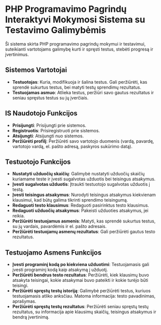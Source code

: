 # PHP Programavimo Pagrindų Interaktyvi Mokymosi Sistema su Testavimo Galimybėmis

Ši sistema skirta PHP programavimo pagrindų mokymui ir testavimui, suteikianti vartotojams galimybę kurti ir spręsti testus, stebėti progresą ir įvertinimus.

## Sistemos Vartotojai

- **Testuotojas**: Kuria, modifikuoja ir šalina testus. Gali peržiūrėti, kas sprendė sukurtus testus, bei matyti testų sprendimų rezultatus.
- **Testuojamas asmuo**: Atlieka testus, peržiūri savo gautus rezultatus ir seniau spręstus testus su jų įverčiais.

## IS Naudotojo Funkcijos

- **Prisijungti**: Prisijungti prie sistemos.
- **Registruotis**: Prisiregistruoti prie sistemos.
- **Atsijungti**: Atsijungti nuo sistemos.
- **Peržiūrėti profilį**: Peržiūrėti savo vartotojo duomenis (vardą, pavardę, vartotojo vardą, el. pašto adresą, paskyros sukūrimo datą).

## Testuotojo Funkcijos

- **Nustatyti užduočių skaičių**: Galimybė nustatyti užduočių skaičių kuriamame teste ir įvesti sugalvotas užduotis bei teisingus atsakymus.
- **Įvesti sugalvotas užduotis**: Įtraukti testuotojo sugalvotas užduotis į testą.
- **Įvesti teisingus atsakymus**: Nurodyti teisingus atsakymus kiekvienam klausimui, kad būtų galima tikrinti sprendimo teisingumą.
- **Redaguoti testo klausimus**: Redaguoti pasirinktus testo klausimus.
- **Redaguoti užduočių atsakymus**: Pakeisti užduoties atsakymus, jei reikia.
- **Peržiūrėti testuojamus asmenis**: Matyti, kas sprendė sukurtus testus, su jų vardais, pavardėmis ir el. pašto adresais.
- **Peržiūrėti testuojamų asmenų rezultatus**: Gali peržiūrėti gautus testo rezultatus.

## Testuojamo Asmens Funkcijos

- **Įvesti programinį kodą po kiekviena užduotimi**: Testuojamasis gali įvesti programinį kodą kaip atsakymą į užduotį.
- **Peržiūrėti bendrus testo rezultatus**: Peržiūrėti, kiek klausimų buvo atsakyta teisingai, kokie atsakymai buvo pateikti ir kokie turėjo būti teisingi.
- **Peržiūrėti spręstų testų istoriją**: Galimybė peržiūrėti testus, kuriuos testuojamasis atliko anksčiau. Matoma informacija: testo pavadinimas, aprašymas.
- **Peržiūrėti spręstų testų rezultatus**: Peržiūrėti seniau spręstų testų rezultatus, su informacija apie klausimų skaičių, teisingus atsakymus ir bendrą įvertinimą.
